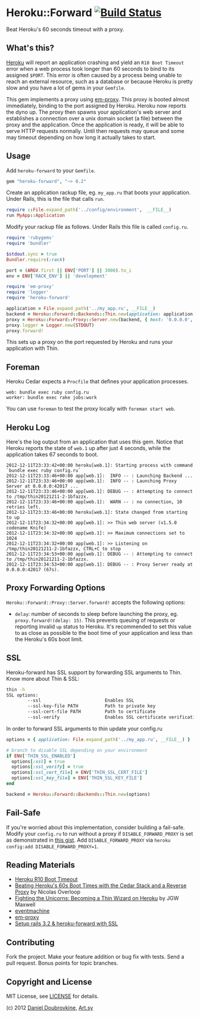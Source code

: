 Heroku::Forward [![Build Status](https://travis-ci.org/dblock/heroku-forward.png?branch=master)](https://travis-ci.org/dblock/heroku-forward)
===============

Beat Heroku's 60 seconds timeout with a proxy.

What's this?
------------

[Heroku](http://www.heroku.com/) will report an application crashing and yield an `R10 Boot Timeout` error when a web process took longer than 60 seconds to bind to its assigned `$PORT`. This error is often caused by a process being unable to reach an external resource, such as a database or because Heroku is pretty slow and you have a lot of gems in your `Gemfile`.

This gem implements a proxy using [em-proxy](https://github.com/igrigorik/em-proxy). This proxy is booted almost immediately, binding to the port assigned by Heroku. Heroku now reports the dyno up. The proxy then spawns your application's web server and establishes a connection over a unix domain socket (a file) between the proxy and the application. Once the application is ready, it will be able to serve HTTP requests normally. Until then requests may queue and some may timeout depending on how long it actually takes to start.

Usage
-----

Add `heroku-forward` to your `Gemfile`.

``` ruby
gem "heroku-forward", "~> 0.2"
```

Create an application rackup file, eg. `my_app.ru` that boots your application. Under Rails, this is the file that calls `run`.

``` ruby
require ::File.expand_path('../config/environment',  __FILE__)
run MyApp::Application
```

Modify your rackup file as follows. Under Rails this file is called `config.ru`.

``` ruby
require 'rubygems'
require 'bundler'

$stdout.sync = true
Bundler.require(:rack)

port = (ARGV.first || ENV['PORT'] || 3000).to_i
env = ENV['RACK_ENV'] || 'development'

require 'em-proxy'
require 'logger'
require 'heroku-forward'

application = File.expand_path('../my_app.ru', __FILE__)
backend = Heroku::Forward::Backends::Thin.new(application: application, env: env)
proxy = Heroku::Forward::Proxy::Server.new(backend, { host: '0.0.0.0', port: port })
proxy.logger = Logger.new(STDOUT)
proxy.forward!
```

This sets up a proxy on the port requested by Heroku and runs your application with Thin.

Foreman
-------

Heroku Cedar expects a `Procfile` that defines your application processes.

```
web: bundle exec ruby config.ru
worker: bundle exec rake jobs:work
```

You can use `foreman` to test the proxy locally with `foreman start web`.

Heroku Log
----------

Here's the log output from an application that uses this gem. Notice that Heroku reports the state of `web.1` up after just 4 seconds, while the application takes 67 seconds to boot.

```
2012-12-11T23:33:42+00:00 heroku[web.1]: Starting process with command `bundle exec ruby config.ru`
2012-12-11T23:33:46+00:00 app[web.1]:  INFO -- : Launching Backend ...
2012-12-11T23:33:46+00:00 app[web.1]:  INFO -- : Launching Proxy Server at 0.0.0.0:42017 ...
2012-12-11T23:33:46+00:00 app[web.1]: DEBUG -- : Attempting to connect to /tmp/thin20121211-2-1bfazzx.
2012-12-11T23:33:46+00:00 app[web.1]:  WARN -- : no connection, 10 retries left.
2012-12-11T23:33:46+00:00 heroku[web.1]: State changed from starting to up
2012-12-11T23:34:32+00:00 app[web.1]: >> Thin web server (v1.5.0 codename Knife)
2012-12-11T23:34:32+00:00 app[web.1]: >> Maximum connections set to 1024
2012-12-11T23:34:32+00:00 app[web.1]: >> Listening on /tmp/thin20121211-2-1bfazzx, CTRL+C to stop
2012-12-11T23:34:53+00:00 app[web.1]: DEBUG -- : Attempting to connect to /tmp/thin20121211-2-1bfazzx.
2012-12-11T23:34:53+00:00 app[web.1]: DEBUG -- : Proxy Server ready at 0.0.0.0:42017 (67s).
```

Proxy Forwarding Options
------------------------

`Heroku::Forward::Proxy::Server.forward!` accepts the following options:

* `delay`: number of seconds to sleep before launching the proxy, eg. `proxy.forward!(delay: 15)`. This prevents queuing of requests or reporting invalid `up` status to Heroku. It's recommended to set this value to as close as possible to the boot time of your application and less than the Heroku's 60s boot limit.

SSL
---
Heroku-forward has SSL support by forwarding SSL arguments to Thin. Know more about Thin & SSL:

```sh
thin -h
SSL options:
        --ssl                        Enables SSL
        --ssl-key-file PATH          Path to private key
        --ssl-cert-file PATH         Path to certificate
        --ssl-verify                 Enables SSL certificate verification
```

In order to forward SSL arguments to thin update your config.ru

```ruby
options = { application: File.expand_path('../my_app.ru', __FILE__) }

# branch to disable SSL depending on your environment
if ENV['THIN_SSL_ENABLED']
  options[:ssl] = true
  options[:ssl_verify] = true
  options[:ssl_cert_file] = ENV['THIN_SSL_CERT_FILE']
  options[:ssl_key_file] = ENV['THIN_SSL_KEY_FILE']
end

backend = Heroku::Forward::Backends::Thin.new(options)
```

Fail-Safe
---------

If you're worried about this implementation, consider building a fail-safe. Modify your `config.ru` to run without a proxy if `DISABLE_FORWARD_PROXY` is set as demonstrated in [this gist](https://gist.github.com/4263488). Add `DISABLE_FORWARD_PROXY` via `heroku config:add DISABLE_FORWARD_PROXY=1`.

Reading Materials
-----------------

* [Heroku R10 Boot Timeout](https://devcenter.heroku.com/articles/error-codes#r10-boot-timeout)
* [Beating Heroku's 60s Boot Times with the Cedar Stack and a Reverse Proxy](http://noverloop.be/beating-herokus-60s-boot-times-with-the-cedar-stack-and-a-reverse-proxy/) by Nicolas Overloop
* [Fighting the Unicorns: Becoming a Thin Wizard on Heroku](http://jgwmaxwell.com/fighting-the-unicorns-becoming-a-thin-wizard-on-heroku/) by JGW Maxwell
* [eventmachine](https://github.com/eventmachine/eventmachine)
* [em-proxy](https://github.com/igrigorik/em-proxy)
* [Setup rails 3.2 & heroku-forward with SSL](https://gist.github.com/4540602)

Contributing
------------

Fork the project. Make your feature addition or bug fix with tests. Send a pull request. Bonus points for topic branches.

Copyright and License
---------------------

MIT License, see [LICENSE](http://github.com/dblock/heroku-forward/raw/master/LICENSE.md) for details.

(c) 2012 [Daniel Doubrovkine](http://github.com/dblock), [Art.sy](http://artsy.github.com)
